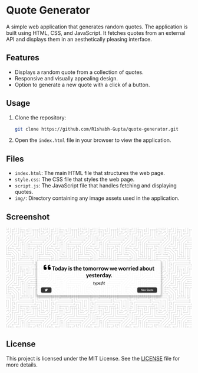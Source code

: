 # Quote Generator

A simple web application that generates random quotes. The application is built using HTML, CSS, and JavaScript. It fetches quotes from an external API and displays them in an aesthetically pleasing interface.

## Features

- Displays a random quote from a collection of quotes.
- Responsive and visually appealing design.
- Option to generate a new quote with a click of a button.

## Usage

1. Clone the repository:
    ```sh
    git clone https://github.com/R1shabh-Gupta/quote-generator.git
    ```
2. Open the `index.html` file in your browser to view the application.

## Files

- `index.html`: The main HTML file that structures the web page.
- `style.css`: The CSS file that styles the web page.
- `script.js`: The JavaScript file that handles fetching and displaying quotes.
- `img/`: Directory containing any image assets used in the application.

## Screenshot

![Quote Generator](img/screenshot.png)

## License

This project is licensed under the MIT License. See the [LICENSE](LICENSE) file for more details.